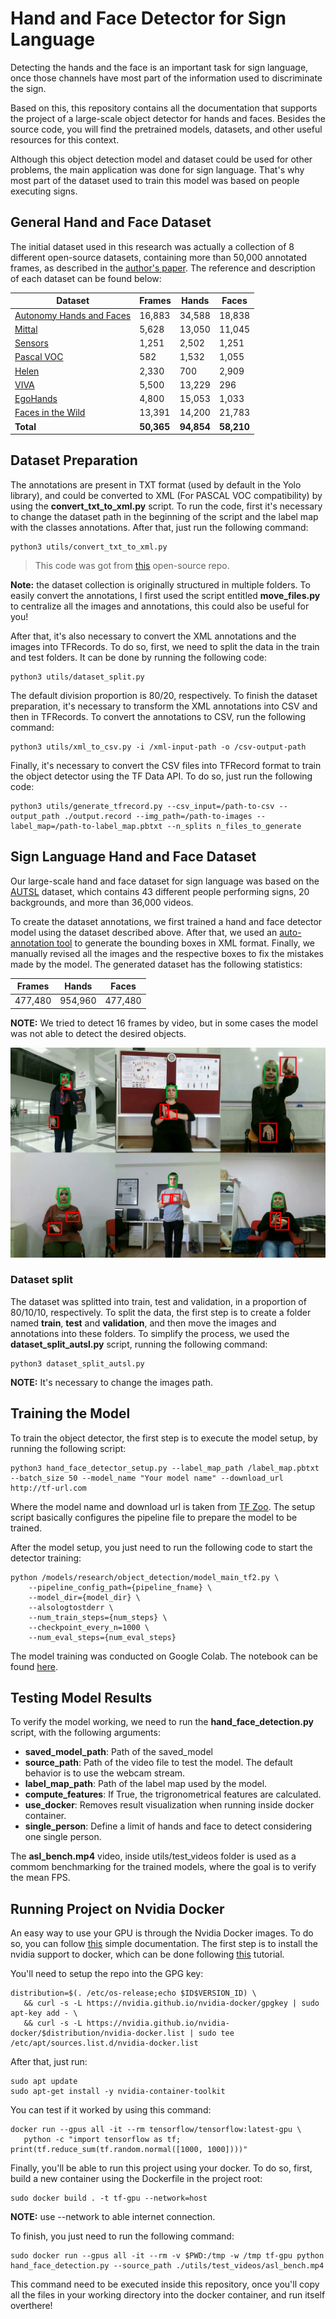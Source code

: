 # Hand and Face Detector for Sign Language

Detecting the hands and the face is an important task for sign language, once those channels have most part of the information used to discriminate the sign.

Based on this, this repository contains all the documentation that supports the project of a large-scale object detector for hands and faces. Besides the source code, you will find the pretrained models, datasets, and other useful resources for this context.

Although this object detection model and dataset could be used for other problems, the main application was done for sign language. That's why most part of the dataset used to train this model was based on people executing signs. 


## General Hand and Face Dataset
The initial dataset used in this research was actually a collection of 8 different open-source datasets, containing more than 50,000 annotated frames, as described in the [author's paper](https://autonomy.cs.sfu.ca/doc/mohaimenian_iros2018.pdf). The reference and description of each dataset can be found below:

|  Dataset | Frames  | Hands  | Faces  |
|---|---|---|---|
| [Autonomy Hands and Faces](https://autonomy.cs.sfu.ca/doc/mohaimenian_iros2018.pdf)   | 16,883  |  34,588 | 18,838 |
|  [Mittal](https://www.robots.ox.ac.uk/~vgg/publications/2011/Mittal11/mittal11.pdf) |  5,628  | 13,050  | 11,045  |
|  [Sensors](https://www.ncbi.nlm.nih.gov/pmc/articles/PMC4168488/) | 1,251  |  2,502 | 1,251  |
|  [Pascal VOC](https://homepages.inf.ed.ac.uk/ckiw/postscript/ijcv_voc09.pdf) | 582  | 1,532  | 1,055  |
|  [Helen](https://openaccess.thecvf.com/content_iccv_2013/papers/Zhou_Exemplar-Based_Graph_Matching_2013_ICCV_paper.pdf) | 2,330  | 700  |  2,909 |
|  [VIVA](https://ieeexplore.ieee.org/abstract/document/7313566) |  5,500 | 13,229  | 296  |
|  [EgoHands](https://ieeexplore.ieee.org/document/7410583) | 4,800  | 15,053  | 1,033  |
|  [Faces in the Wild](https://proceedings.neurips.cc/paper/2004/file/03fa2f7502f5f6b9169e67d17cbf51bb-Paper.pdf) | 13,391  |  14,200 |  21,783 |
|  **Total** | **50,365**  |  **94,854** |  **58,210** |

## Dataset Preparation
The annotations are present in TXT format (used by default in the Yolo library), and could be converted to XML (For PASCAL VOC compatibility) by using the **convert_txt_to_xml.py** script. To run the code, first it's necessary to change the dataset path in the beginning of the script and the label map with the classes annotations. After that, just run the following command:
```
python3 utils/convert_txt_to_xml.py
```

> This code was got from [this](https://github.com/MuhammadAsadJaved/Important-shells) open-source repo.

**Note:** the dataset collection is originally structured in multiple folders. To easily convert the annotations, I first used the script entitled **move_files.py** to centralize all the images and annotations, this could also be useful for you!

After that, it's also necessary to convert the XML annotations and the images into TFRecords. To do so, first, we need to split the data in the train and test folders. It can be done by running the following code:
```
python3 utils/dataset_split.py
```
The default division proportion is 80/20, respectively. To finish the dataset preparation, it's necessary to transform the XML annotations into CSV and then in TFRecords. To convert the annotations to CSV, run the following command:
```
python3 utils/xml_to_csv.py -i /xml-input-path -o /csv-output-path
```
Finally, it's necessary to convert the CSV files into TFRecord format to train the object detector using the TF Data API. To do so, just run the following code:
```
python3 utils/generate_tfrecord.py --csv_input=/path-to-csv --output_path ./output.record --img_path=/path-to-images --label_map=/path-to-label_map.pbtxt --n_splits n_files_to_generate 
```

## Sign Language Hand and Face Dataset
Our large-scale hand and face dataset for sign language was based on the [AUTSL](https://chalearnlap.cvc.uab.cat/dataset/40/description/) dataset, which contains 43 different people performing signs, 20 backgrounds, and more than 36,000 videos.

To create the dataset annotations, we first trained a hand and face detector model using the dataset described above. After that, we used an [auto-annotation tool](https://github.com/AlvaroCavalcante/auto_annotate) to generate the bounding boxes in XML format. Finally, we manually revised all the images and the respective boxes to fix the mistakes made by the model. The generated dataset has the following statistics:

| Frames  | Hands  | Faces  |
|---|---|---|
| 477,480  |  954,960 | 477,480

**NOTE:** We tried to detect 16 frames by video, but in some cases the model was not able to detect the desired objects.

![Image](/assets/hand_face_example.png "Annotated dataset")

### Dataset split
The dataset was splitted into train, test and validation, in a proportion of 80/10/10, respectively. To split the data, the first step is to create a folder named **train**, **test** and **validation**, and then move the images and annotations into these folders. To simplify the process, we used the **dataset_split_autsl.py** script, running the following command:
```
python3 dataset_split_autsl.py
``` 
**NOTE:** It's necessary to change the images path. 

## **Training the Model**
To train the object detector, the first step is to execute the model setup, by running the following script:

```
python3 hand_face_detector_setup.py --label_map_path /label_map.pbtxt --batch_size 50 --model_name "Your model name" --download_url http://tf-url.com
```

Where the model name and download url is taken from [TF Zoo](https://github.com/tensorflow/models/blob/master/research/object_detection/g3doc/tf2_detection_zoo.md). The setup script basically configures the pipeline file to prepare the model to be trained.

After the model setup, you just need to run the following code to start the detector training:
```
python /models/research/object_detection/model_main_tf2.py \
    --pipeline_config_path={pipeline_fname} \
    --model_dir={model_dir} \
    --alsologtostderr \
    --num_train_steps={num_steps} \
    --checkpoint_every_n=1000 \
    --num_eval_steps={num_eval_steps}
```

The model training was conducted on Google Colab. The notebook can be found [here](https://colab.research.google.com/drive/1209hYjuj449H-H_jfXLMdvnSgHYWgsq0?usp=sharing).

## Testing Model Results
To verify the model working, we need to run the **hand_face_detection.py** script, with the following arguments:

- **saved_model_path**: Path of the saved_model
- **source_path**: Path of the video file to test the model. The default behavior is to use the webcam stream.
- **label_map_path**: Path of the label map used by the model.
- **compute_features**: If True, the trigronometrical features are calculated. 
- **use_docker**: Removes result visualization when running inside docker container.
- **single_person**: Define a limit of hands and face to detect considering one single person.

The **asl_bench.mp4** video, inside utils/test_videos folder is used as a commom benchmarking for the trained models, where the goal is to verify the mean FPS.

## Running Project on Nvidia Docker
An easy way to use your GPU is through the Nvidia Docker images. To do so, you can follow [this](https://www.tensorflow.org/install/docker?hl=pt-br) simple documentation. The first step is to install the nvidia support to docker, which can be done following [this](https://docs.nvidia.com/datacenter/cloud-native/container-toolkit/install-guide.html#docker) tutorial.

You'll need to setup the repo into the GPG key:
```
distribution=$(. /etc/os-release;echo $ID$VERSION_ID) \
   && curl -s -L https://nvidia.github.io/nvidia-docker/gpgkey | sudo apt-key add - \
   && curl -s -L https://nvidia.github.io/nvidia-docker/$distribution/nvidia-docker.list | sudo tee /etc/apt/sources.list.d/nvidia-docker.list
```
After that, just run:
```
sudo apt update
sudo apt-get install -y nvidia-container-toolkit
```
You can test if it worked by using this command:
```
docker run --gpus all -it --rm tensorflow/tensorflow:latest-gpu \
   python -c "import tensorflow as tf; print(tf.reduce_sum(tf.random.normal([1000, 1000])))"
```
Finally, you'll be able to run this project using your docker. To do so, first, build a new container using the Dockerfile in the project root:
```
sudo docker build . -t tf-gpu --network=host
```
**NOTE:** use --network to able internet connection.

To finish, you just need to run the following command:
```
sudo docker run --gpus all -it --rm -v $PWD:/tmp -w /tmp tf-gpu python hand_face_detection.py --source_path ./utils/test_videos/asl_bench.mp4
```

This command need to be executed inside this repository, once you'll copy all the files in your working directory into the docker container, and run itself overthere! 